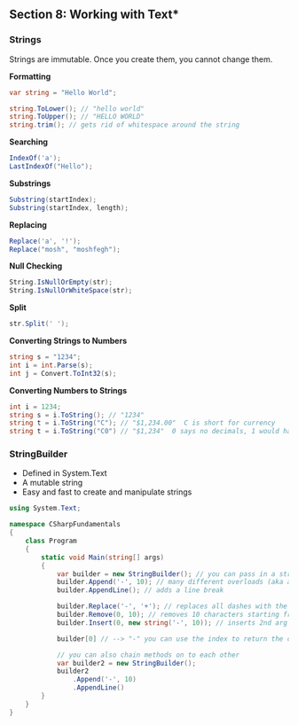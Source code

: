 ## **Section 8: Working with Text***

### **Strings**

Strings are immutable. Once you create them, you cannot change them.

**Formatting**
```csharp
var string = "Hello World";

string.ToLower(); // "hello world"
string.ToUpper(); // "HELLO WORLD"
string.trim(); // gets rid of whitespace around the string
```

**Searching**
```csharp
IndexOf('a');
LastIndexOf("Hello"); 
```

**Substrings**
```csharp
Substring(startIndex);
Substring(startIndex, length);
```

**Replacing**
```csharp
Replace('a', '!');
Replace("mosh", "moshfegh");
```

**Null Checking**
```csharp
String.IsNullOrEmpty(str);
String.IsNullOrWhiteSpace(str);
```

**Split**
```csharp
str.Split(' ');
```

**Converting Strings to Numbers**
```csharp
string s = "1234";
int i = int.Parse(s);
int j = Convert.ToInt32(s);
```

**Converting Numbers to Strings**
```csharp
int i = 1234;
string s = i.ToString(); // "1234"
string t = i.ToString("C"); // "$1,234.00"  C is short for currency
string t = i.ToString("C0") // "$1,234"  0 says no decimals, 1 would have 1 decimal
```

### **StringBuilder**

* Defined in System.Text
* A mutable string
* Easy and fast to create and manipulate strings

```csharp
using System.Text;

namespace CSharpFundamentals
{
    class Program
    {
        static void Main(string[] args)
        {
            var builder = new StringBuilder(); // you can pass in a string argument to start the builder with
            builder.Append('-', 10); // many different overloads (aka arguements)
            builder.AppendLine(); // adds a line break

            builder.Replace('-', '+'); // replaces all dashes with the plus sign
            builder.Remove(0, 10); // removes 10 characters starting from index 0
            builder.Insert(0, new string('-', 10)); // inserts 2nd arg (10 dashes) at index 0 (frist arg)

            builder[0] // --> "-" you can use the index to return the character

            // you can also chain methods on to each other
            var builder2 = new StringBuilder(); 
            builder2
                .Append('-', 10)
                .AppendLine()
        }
    }
}
```
